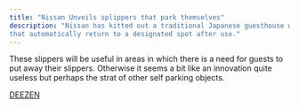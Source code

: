 ```yaml
---
title: "Nissan Unveils splippers that park themselves"
description: "Nissan has kitted out a traditional Japanese guesthouse with self-driving slippers 
that automatically return to a designated spot after use."
---
```


These slippers will be useful in areas in which there is a need for guests to put away their slippers. Otherwise it seems a bit
like an innovation quite useless but perhaps the strat of other self parking objects.


[DEEZEN](https://www.dezeen.com/2018/02/02/nissans-self-driving-slippers-park-themselves-cars-technology/)
